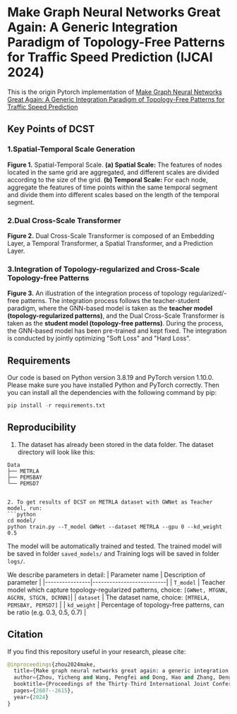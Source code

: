 # Make Graph Neural Networks Great Again: A Generic Integration Paradigm of Topology-Free Patterns for Traffic Speed Prediction (IJCAI 2024)
This is the origin Pytorch implementation of [Make Graph Neural Networks Great Again: A Generic Integration Paradigm of Topology-Free Patterns for Traffic Speed Prediction]() 

## Key Points of DCST
### 1.Spatial-Temporal Scale Generation
**Figure 1.** Spatial-Temporal Scale. **(a) Spatial Scale:** The features of nodes located in the same grid are aggregated, and different scales are divided according to the size of the grid. **(b) Temporal Scale:** For each node, aggregate the features of time points within the same temporal segment and divide them into different scales based on the length of the temporal segment. 

### 2.Dual Cross-Scale Transformer
**Figure 2.** Dual Cross-Scale Transformer is composed of an Embedding Layer, a Temporal Transformer, a Spatial Transformer, and a Prediction Layer.

### 3.Integration of Topology-regularized and Cross-Scale Topology-free Patterns
**Figure 3.** An illustration of the integration process of topology regularized/-free patterns. The integration process follows the teacher-student paradigm, where the GNN-based model is taken as the **teacher model (topology-regularized patterns)**, and the Dual Cross-Scale Transformer is taken as the **student model (topology-free patterns)**. During the process, the GNN-based model has been pre-trained and kept fixed. The integration is conducted by jointly optimizing "Soft Loss" and "Hard Loss".

## Requirements
Our code is based on Python version 3.8.19 and PyTorch version 1.10.0. Please make sure you have installed Python and PyTorch correctly. Then you can install all the dependencies with the following command by pip: 
```python
pip install -r requirements.txt
```

## Reproducibility
1. The dataset has already been stored in the data folder. The dataset directory will look like this:
```text
Data
├── METRLA
├── PEMSBAY
└── PEMSD7


2. To get results of DCST on METRLA dataset with GWNet as Teacher model, run:
```python
cd model/
python train.py --T_model GWNet --dataset METRLA --gpu 0 --kd_weight 0.5
```
The model will be automatically trained and tested. The trained model will be saved in folder `saved_models/` and Training logs will be saved in folder `logs/`.

We describe parameters in detail:
| Parameter name | Description of parameter |
|----------------|--------------------------|
| `T_model`         | Teacher model which capture topology-regularized patterns, choice: `[GWNet, MTGNN, AGCRN, STGCN, DCRNN]`|
| `dataset`         | The dataset name, choice: `[MTRELA, PEMSBAY, PEMSD7]` |
| `kd_weight`         | Percentage of topology-free patterns, can be ratio (e.g. 0.3, 0.5, 0.7) |

## Citation
If you find this repository useful in your research, please cite:
```python
@inproceedings{zhou2024make,
  title={Make graph neural networks great again: a generic integration paradigm of topology-free patterns for traffic speed prediction},
  author={Zhou, Yicheng and Wang, Pengfei and Dong, Hao and Zhang, Denghui and Yang, Dingqi and Fu, Yanjie and Wang, Pengyang},
  booktitle={Proceedings of the Thirty-Third International Joint Conference on Artificial Intelligence},
  pages={2607--2615},
  year={2024}
}
```







